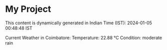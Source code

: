 # My Project

This content is dynamically generated in Indian Time (IST): 2024-01-05 00:48:48 IST


Current Weather in Coimbatore:
Temperature: 22.88 °C
Condition: moderate rain
